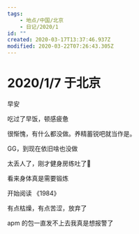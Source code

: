 ```yaml
---
tags:
    - 地点/中国/北京
    - 日记/2020/1
id: ""
created: 2020-03-17T13:37:46.937Z
modified: 2020-03-22T07:26:43.305Z
---
```


# 2020/1/7 于北京

<!-- @timer "date":"Tue Jan 07 2020 08:19:55 GMT+0800 (CST)" -->

早安

<!-- @timer "date":"Tue Jan 07 2020 09:14:35 GMT+0800 (China Standard Time)","duration":"about 1 hour" -->

吃过了早饭，顿感疲惫

<!-- @timer "date":"Tue Jan 07 2020 11:04:20 GMT+0800 (China Standard Time)","duration":"about 2 hours" -->

很惭愧，有什么都没做。养精蓄锐吧就当作是。

<!-- @timer "date":"Tue Jan 07 2020 14:58:45 GMT+0800 (China Standard Time)","duration":"about 4 hours" -->

GG，到现在依旧啥也没做

<!-- @timer "date":"Tue Jan 07 2020 17:06:23 GMT+0800 (China Standard Time)","duration":"about 2 hours" -->

太丢人了，刚才健身房练吐了:new_moon_with_face:

看来身体真是需要锻炼

<!-- @timer "date":"Tue Jan 07 2020 18:58:27 GMT+0800 (China Standard Time)","duration":"about 2 hours" -->

开始阅读 《1984》

<!-- @timer "date":"Tue Jan 07 2020 19:36:06 GMT+0800 (China Standard Time)","duration":"38 minutes" -->

有点枯燥，有点苦涩，放弃了

<!-- @timer "date":"Tue Jan 07 2020 23:11:42 GMT+0800 (China Standard Time)","duration":"about 4 hours" -->

apm 的包一直发不上去我真是想报警了
